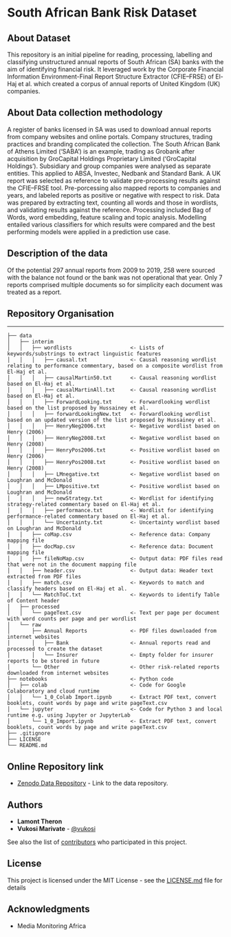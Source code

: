 # South African Bank Risk Dataset

## About Dataset

This repository is an initial pipeline for reading, processing, labelling and classifying unstructured annual reports of South
African (SA) banks with the aim of identifying financial risk. It leveraged work by the Corporate Financial Information Environment-Final Report Structure Extractor (CFIE–FRSE) of El-Haj et al. which created a corpus of annual reports of United Kingdom (UK) companies.

## About Data collection methodology

A register of banks licensed in SA was used to download annual reports from company websites and online portals.  Company structures, trading practices
and branding complicated the collection. The South African Bank of Athens Limited (‘SABA’) is an example, trading as Grobank after acquisition by GroCapital Holdings Proprietary Limited (‘GroCapital Holdings’). Subsidiary and group companies were analysed as separate entities. This applied to ABSA, Investec, Nedbank and Standard Bank.
A UK report was selected as reference to validate pre-processing results against the CFIE–FRSE tool. Pre-porcessing also mapped reports to companies and years, and labeled reports as positive or negative with respect to risk. Data was prepared by extracting text, counting all words and those in wordlists, and validating results against the reference. Processing included Bag of Words, word embedding, feature scaling and topic analysis. Modelling entailed various classifiers for which results were compared and the best performing models were applied in a prediction use case.

## Description of the data

Of the potential 297 annual reports from 2009 to 2019, 258 were sourced with the balance not found or the bank was not operational that year. Only 7 reports comprised multiple documents so for simplicity each document was treated as a report.

## Repository Organisation
------------
    ├── data
    │   ├── interim
    │   │   ├── wordlists                   <- Lists of keywords/substrings to extract linguistic features
    │   │   │   ├── causal.txt              <- Causal reasoning wordlist relating to performance commentary, based on a composite wordlist from El-Haj et al.
    │   │   │   ├── causalMartin50.txt      <- Causal reasoning wordlist based on El-Haj et al.
    │   │   │   ├── causalMartinAll.txt     <- Causal reasoning wordlist based on El-Haj et al.
    │   │   │   ├── ForwardLooking.txt      <- Forwardlooking wordlist based on the list proposed by Hussainey et al.
    │   │   │   ├── forwardLookingNew.txt   <- Forwardlooking wordlist based on an updated version of the list proposed by Hussainey et al.
    │   │   │   ├── HenryNeg2006.txt        <- Negative wordlist based on Henry (2006)
    │   │   │   ├── HenryNeg2008.txt        <- Negative wordlist based on Henry (2008)
    │   │   │   ├── HenryPos2006.txt        <- Positive wordlist based on Henry (2006)
    │   │   │   ├── HenryPos2008.txt        <- Positive wordlist based on Henry (2008)
    │   │   │   ├── LMnegative.txt          <- Negative wordlist based on Loughran and McDonald
    │   │   │   ├── LMpositive.txt          <- Positive wordlist based on Loughran and McDonald
    │   │   │   ├── newStrategy.txt         <- Wordlist for identifying strategy-related commentary based on El-Haj et al.
    │   │   │   ├── performance.txt         <- Wordlist for identifying performance-related commentary based on El-Haj et al.
    │   │   │   └── Uncertainty.txt         <- Uncertainty wordlist based on Loughran and McDonald
    │   │   ├── coMap.csv                   <- Reference data: Company mapping file
    │   │   ├── docMap.csv                  <- Reference data: Document mapping file 
    │   │   ├── fileNoMap.csv               <- Output data: PDF files read that were not in the document mapping file 
    │   │   ├── header.csv                  <- Output data: Header text extracted from PDF files
    │   │   ├── match.csv                   <- Keywords to match and classify headers based on El-Haj et al.
    │   │   └── MatchToC.txt                <- Keywords to identify Table of Content header
    │   ├── processed
    │   │   └── pageText.csv                <- Text per page per document with word counts per page and per wordlist
    │   └── raw
    │       ├── Annual Reports              <- PDF files downloaded from internet websites
    │       │   ├── Bank                    <- Annual reports read and processed to create the dataset
    │       │   └── Insurer                 <- Empty folder for insurer reports to be stored in future
    │       └── Other                       <- Other risk-related reports downloaded from internet websites
    ├── notebooks                           <- Python code
    │   ├── colab                           <- Code for Google Colaboratory and cloud runtime
    │   │   └── 1_0_Colab Import.ipynb      <- Extract PDF text, convert booklets, count words by page and write pageText.csv
    │   └── jupyter                         <- Code for Python 3 and local runtime e.g. using Jupyter or JupyterLab
    │       └── 1_0_Import.ipynb            <- Extract PDF text, convert booklets, count words by page and write pageText.csv
    ├── .gitignore
    ├── LICENSE
    └── README.md

## Online Repository link

* [Zenodo Data Repository](https://doi.org/10.5281/zenodo.4682843) - Link to the data repository.

## Authors

* **Lamont Theron** 
* **Vukosi Marivate** - [@vukosi](https://twitter.com/vukosi)

See also the list of [contributors](https://github.com/your/project/contributors) who participated in this project.

## License
This project is licensed under the MIT License - see the [LICENSE.md](LICENSE.md) file for details

## Acknowledgments
* Media Monitoring Africa
